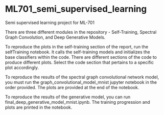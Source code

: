 # ML701_semi_supervised_learning
Semi supervised learning project for ML-701

There are three different modules in the repository - Self-Training, Spectral Graph Convolution, and Deep Generative Models.

To reproduce the plots in the self-training section of the report, run the selfTraining notebook. It calls the self-training models and initializes the base classifiers within the code. There are different sections of the code to produce different plots. Select the code section that pertains to a specific plot accordingly.

To reproduce the results of the spectral graph convolutional network model, you must run the graph_convolutional_model_mnist jupyter notebook in the order provided. The plots are provided at the end of the notebook. 

To reproduce the results of the generative model, you can run final_deep_generative_model_mnist.ipynb. The training progression and plots are printed in the notebook. 
